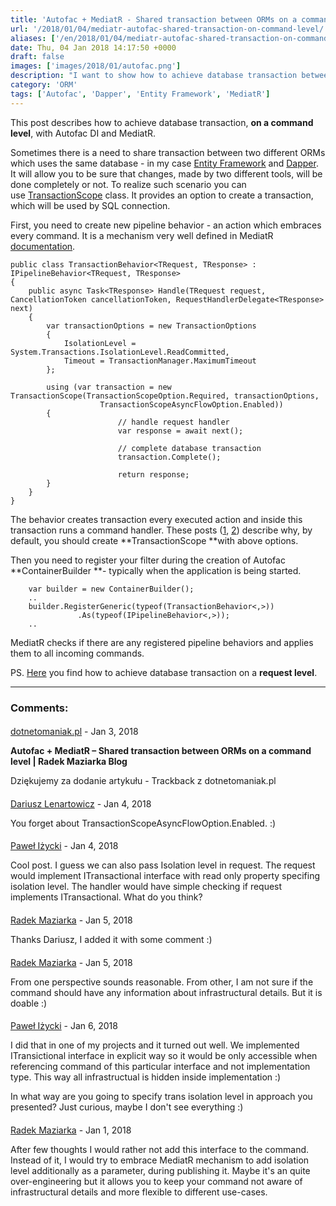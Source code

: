 ```yaml
---
title: 'Autofac + MediatR - Shared transaction between ORMs on a command level'
url: '/2018/01/04/mediatr-autofac-shared-transaction-on-command-level/'
aliases: ['/en/2018/01/04/mediatr-autofac-shared-transaction-on-command-level/']
date: Thu, 04 Jan 2018 14:17:50 +0000
draft: false
images: ['images/2018/01/autofac.png']
description: "I want to show how to achieve database transaction between Entity Framework and Dapper on command level with MediatR and Autofac DI."
category: 'ORM'
tags: ['Autofac', 'Dapper', 'Entity Framework', 'MediatR']
---
```


This post describes how to achieve database transaction, **on a command level**, with Autofac DI and MediatR.

Sometimes there is a need to share transaction between two different ORMs which uses the same database - in my case [Entity Framework](https://docs.microsoft.com/en-us/ef/) and [Dapper](https://github.com/StackExchange/Dapper). It will allow you to be sure that changes, made by two different tools, will be done completely or not. To realize such scenario you can use [TransactionScope](https://www.codeproject.com/Articles/690136/All-About-TransactionScope) class. It provides an option to create a transaction, which will be used by SQL connection.

First, you need to create new pipeline behavior - an action which embraces every command. It is a mechanism very well defined in MediatR [documentation](https://github.com/jbogard/MediatR/wiki/Behaviors).
```
public class TransactionBehavior<TRequest, TResponse> : IPipelineBehavior<TRequest, TResponse>
{
	public async Task<TResponse> Handle(TRequest request, CancellationToken cancellationToken, RequestHandlerDelegate<TResponse> next)
	{
		var transactionOptions = new TransactionOptions
		{
			IsolationLevel = System.Transactions.IsolationLevel.ReadCommitted,
			Timeout = TransactionManager.MaximumTimeout
		};

		using (var transaction = new TransactionScope(TransactionScopeOption.Required, transactionOptions, 
                	TransactionScopeAsyncFlowOption.Enabled))
		{
                        // handle request handler
                        var response = await next();
                         
                        // complete database transaction
                        transaction.Complete();
                        
                        return response;
		}
	}
}
```
The behavior creates transaction every executed action and inside this transaction runs a command handler. These posts ([1](https://blogs.msdn.microsoft.com/dbrowne/2010/06/03/using-new-transactionscope-considered-harmful/), [2](https://particular.net/blog/transactionscope-and-async-await-be-one-with-the-flow)) describe why, by default, you should create **TransactionScope **with above options.

Then you need to register your filter during the creation of Autofac **ContainerBuilder **\- typically when the application is being started.
```
	var builder = new ContainerBuilder(); 
	..
	builder.RegisterGeneric(typeof(TransactionBehavior<,>))
               .As(typeof(IPipelineBehavior<,>));
	..
```
MediatR checks if there are any registered pipeline behaviors and applies them to all incoming commands.

PS. [Here](/2018/01/04/asp-net-autofac-shared-transaction-on-request-level/) you find how to achieve database transaction on a **request level**.

---
### Comments:
#### 
[dotnetomaniak.pl](https://dotnetomaniak.pl/Autofac-MediatR-Shared-transaction-between-ORMs-on-a-command-level-Radek-Maziarka-Blog "") - <time datetime="2018-01-10 09:55:32">Jan 3, 2018</time>

**Autofac + MediatR – Shared transaction between ORMs on a command level | Radek Maziarka Blog**

Dziękujemy za dodanie artykułu - Trackback z dotnetomaniak.pl
#### 
[Dariusz Lenartowicz]( "dariusz.lenartowicz@gmail.com") - <time datetime="2018-01-11 09:18:00">Jan 4, 2018</time>

You forget about TransactionScopeAsyncFlowOption.Enabled. :)
#### 
[Paweł Iżycki](http://www.izzydev.net "pawelizycki@gmail.com") - <time datetime="2018-01-11 10:11:00">Jan 4, 2018</time>

Cool post. I guess we can also pass Isolation level in request. The request would implement ITransactional interface with read only property specifing isolation level. The handler would have simple checking if request implements ITransactional. What do you think?
#### 
[Radek Maziarka](http://radblog.pl "maziarka.radoslaw@outlook.com") - <time datetime="2018-01-12 23:12:00">Jan 5, 2018</time>

Thanks Dariusz, I added it with some comment :)
#### 
[Radek Maziarka](http://radblog.pl "maziarka.radoslaw@outlook.com") - <time datetime="2018-01-12 23:32:00">Jan 5, 2018</time>

From one perspective sounds reasonable. From other, I am not sure if the command should have any information about infrastructural details. But it is doable :)
#### 
[Paweł Iżycki](http://www.izzydev.net "pawelizycki@gmail.com") - <time datetime="2018-01-13 11:17:00">Jan 6, 2018</time>

I did that in one of my projects and it turned out well. We implemented ITransictional interface in explicit way so it would be only accessible when referencing command of this particular interface and not implementation type. This way all infrastructual is hidden inside implementation :)

In what way are you going to specify trans isolation level in approach you presented? Just curious, maybe I don't see everything :)
#### 
[Radek Maziarka](http://radblog.pl "maziarka.radoslaw@outlook.com") - <time datetime="2018-01-15 00:25:00">Jan 1, 2018</time>

After few thoughts I would rather not add this interface to the command. Instead of it, I would try to embrace MediatR mechanism to add isolation level additionally as a parameter, during publishing it. Maybe it's an quite over-engineering but it allows you to keep your command not aware of infrastructural details and more flexible to different use-cases.
